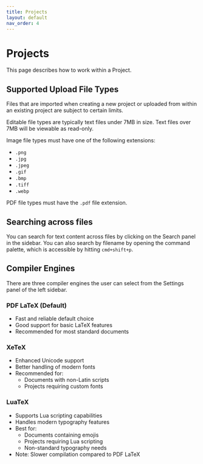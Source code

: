 ```yaml
---
title: Projects
layout: default
nav_order: 4
---
```


# Projects

This page describes how to work within a Project.

## Supported Upload File Types

Files that are imported when creating a new project or uploaded from within an existing project are subject to certain limits. 

Editable file types are typically text files under 7MB in size. Text files over 7MB will be viewable as read-only.

Image file types must have one of the following extensions:
- `.png`
- `.jpg`
- `.jpeg`
- `.gif`
- `.bmp`
- `.tiff`
- `.webp`

PDF file types must have the `.pdf` file extension.

## Searching across files

You can search for text content across files by clicking on the Search panel in the sidebar. You can also search by filename by opening the command palette, which is accessible by hitting `cmd+shift+p`.

## Compiler Engines

There are three compiler engines the user can select from the Settings panel of the left sidebar.

### PDF LaTeX (Default)
- Fast and reliable default choice
- Good support for basic LaTeX features
- Recommended for most standard documents

### XeTeX
- Enhanced Unicode support
- Better handling of modern fonts
- Recommended for:
  - Documents with non-Latin scripts
  - Projects requiring custom fonts

### LuaTeX
- Supports Lua scripting capabilities
- Handles modern typography features
- Best for:
  - Documents containing emojis
  - Projects requiring Lua scripting
  - Non-standard typography needs
- Note: Slower compilation compared to PDF LaTeX
